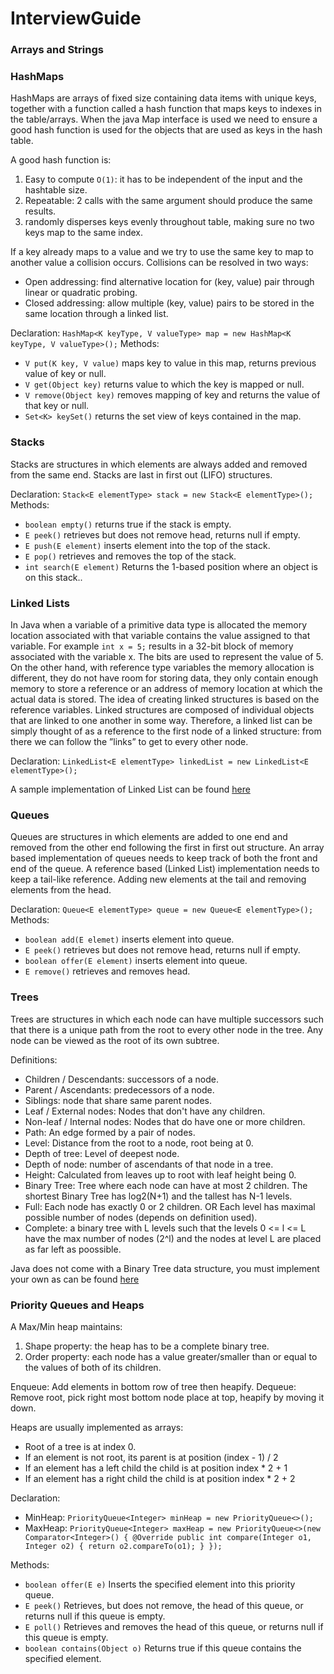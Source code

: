 # InterviewGuide

### Arrays and Strings

### HashMaps

HashMaps are arrays of fixed size containing data items with unique keys, together with a function called a hash function that maps keys to indexes in the table/arrays. When the java Map interface is used we need to ensure a good hash function is used for the objects that are used as keys in the hash table.

A good hash function is:
1. Easy to compute `O(1)`: it has to be independent of the input and the hashtable size.
2. Repeatable: 2 calls with the same argument should produce the same results.
3. randomly disperses keys evenly throughout table, making sure no two keys map to the same index.

If a key already maps to a value and we try to use the same key to map to another value a collision occurs. Collisions can be resolved in two ways:
- Open addressing: find alternative location for (key, value) pair through linear or quadratic probing.
- Closed addressing: allow multiple (key, value) pairs to be stored in the same location through a linked list.

Declaration: `HashMap<K keyType, V valueType> map = new HashMap<K keyType, V valueType>();`
Methods:
- `V put(K key, V value)` maps key to value in this map, returns previous value of key or null.
- `V get(Object key)` returns value to which the key is mapped or null.
- `V remove(Object key)` removes mapping of key and returns the value of that key or null.
- `Set<K> keySet()` returns the set view of keys contained in the map.

### Stacks
Stacks are structures in which elements are always added and removed from the same end. Stacks are last in first out (LIFO) structures.

Declaration: `Stack<E elementType> stack = new Stack<E elementType>();`
Methods:
- `boolean empty()` returns true if the stack is empty.
- `E peek()` retrieves but does not remove head, returns null if empty.
- `E push(E element)` inserts element into the top of the stack.
- `E pop()` retrieves and removes the top of the stack.
- `int search(E element)` Returns the 1-based position where an object is on this stack..

### Linked Lists

In Java when a variable of a primitive data type is allocated the memory location associated with that variable contains the value assigned to that variable.
For example `int x = 5;` results in a 32-bit block of memory associated with the variable x. The bits are used to represent the value of 5.
On the other hand, with reference type variables the memory allocation is different, they do not have room for storing data, they only contain enough memory to store a reference or an address of memory location at which the actual data is stored.
The idea of creating linked structures is based on the reference variables. Linked structures are composed of individual objects that are linked to one another in some way.
Therefore, a linked list can be simply thought of as a reference to the first node of a linked structure: from there we can follow the ”links” to get to every other node.

Declaration: `LinkedList<E elementType> linkedList = new LinkedList<E elementType>();`

A sample implementation of Linked List can be found [here](DataStructures/LinkedList.java)

### Queues

Queues are structures in which elements are added to one end and removed from the other end following the first in first out structure.
An array based implementation of queues needs to keep track of both the front and end of the queue.
A reference based (Linked List) implementation needs to keep a tail-like reference. Adding new elements at the tail and removing elements from the head.

Declaration: `Queue<E elementType> queue = new Queue<E elementType>();`
Methods:
- `boolean add(E elemet)` inserts element into queue.
- `E peek()` retrieves but does not remove head, returns null if empty.
- `boolean offer(E element)` inserts element into queue.
- `E remove()` retrieves and removes head.

### Trees  

Trees are structures in which each node can have multiple successors such that there is a unique path from the root to every other node in the tree. Any node can be viewed as the root of its own subtree.

Definitions:
- Children / Descendants: successors of a node.
- Parent / Ascendants: predecessors of a node.
- Siblings: node that share same parent nodes.
- Leaf / External nodes: Nodes that don't have any children.
- Non-leaf / Internal nodes: Nodes that do have one or more children.
- Path: An edge formed by a pair of nodes.
- Level: Distance from the root to a node, root being at 0.
- Depth of tree: Level of deepest node.
- Depth of node: number of ascendants of that node in a tree.
- Height: Calculated from leaves up to root with leaf height being 0.
- Binary Tree: Tree where each node can have at most 2 children. The shortest Binary Tree has log2(N+1) and the tallest has N-1 levels.
- Full: Each node has exactly 0 or 2 children. OR Each level has maximal possible number of nodes (depends on definition used).
- Complete: a binary tree with L levels such that the levels 0 <= l <= L have the max number of nodes (2^l) and the nodes at level L are placed as far left as poossible.

Java does not come with a Binary Tree data structure, you must implement your own as can be found [here](DataStructures/BST.java)

### Priority Queues and Heaps

A Max/Min heap maintains:
1. Shape property: the heap has to be a complete binary tree.
2. Order property: each node has a value greater/smaller than or equal to  the values of both of its children.

Enqueue: Add elements in bottom row of tree then heapify.
Dequeue: Remove root, pick right most bottom node place at top, heapify by moving it down.

Heaps are usually implemented as arrays:
- Root of a tree is at index 0.
- If an element is not root, its parent is at position (index - 1) / 2
- If an element has a left child the child is at position index * 2 + 1
- If an element has a right child the child is at position index * 2 + 2

Declaration:
- MinHeap: `PriorityQueue<Integer> minHeap = new PriorityQueue<>();`
- MaxHeap: `PriorityQueue<Integer> maxHeap = new PriorityQueue<>(new Comparator<Integer>() {
            @Override
            public int compare(Integer o1, Integer o2) {
                return o2.compareTo(o1);
            }
        });`

Methods:
- `boolean offer(E e)` Inserts the specified element into this priority queue.
- `E peek()` Retrieves, but does not remove, the head of this queue, or returns null if this queue is empty.
- `E poll()` Retrieves and removes the head of this queue, or returns null if this queue is empty.
- `boolean contains(Object o)` Returns true if this queue contains the specified element.
